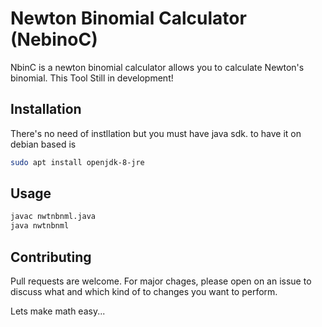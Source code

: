 # Newton Binomial Calculator (NebinoC)

NbinC is a newton binomial calculator allows you to calculate Newton's binomial. This Tool Still in development!

## Installation
There's no need of instllation but you must have java sdk.
to have it on debian based is
```bash
sudo apt install openjdk-8-jre
```

## Usage
```bash
javac nwtnbnml.java
java nwtnbnml
```

## Contributing
Pull requests are welcome. For major chages, please open on an issue to discuss what and which kind of to changes you want to perform.

Lets make math easy...
